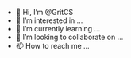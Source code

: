 - 👋 Hi, I’m @GritCS
- 👀 I’m interested in ...
- 🌱 I’m currently learning ...
- 💞️ I’m looking to collaborate on ...
- 📫 How to reach me ...

<!---
GritCS/GritCS is a ✨ special ✨ repository because its `README.md` (this file) appears on your GitHub profile.
You can click the Preview link to take a look at your changes.
--->
